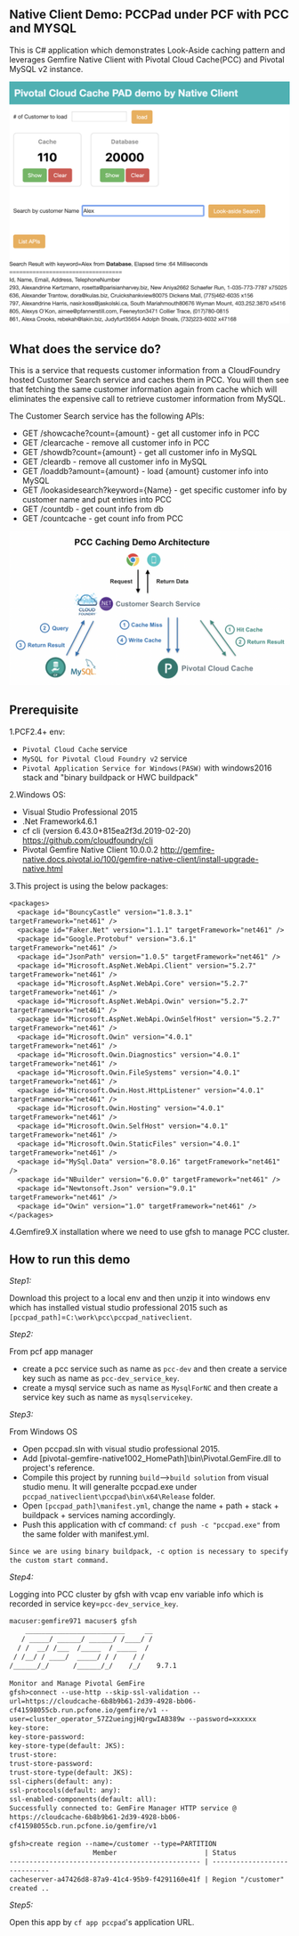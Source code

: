 ## Native Client Demo: PCCPad under PCF with PCC and MYSQL

This is C# application which demonstrates Look-Aside caching pattern and leverages Gemfire Native Client with Pivotal Cloud Cache(PCC) and Pivotal MySQL v2 instance.

![PCCPadDemo Image](https://github.com/GSSJacky/pccpad_nativeclient/blob/master/pccpaddemo.png "PCCPadDemo Image")


## What does the service do?
This is a service that requests customer information from a CloudFoundry hosted Customer Search service and caches them in PCC. You will then see that fetching the same customer information again from cache which will eliminates the expensive call to retrieve customer information from MySQL.

The Customer Search service has the following APIs:

- GET /showcache?count={amount} - get all customer info in PCC
- GET /clearcache - remove all customer info in PCC
- GET /showdb?count={amount} - get all customer info in MySQL
- GET /cleardb - remove all customer info in MySQL
- GET /loaddb?amount={amount} - load {amount} customer info into MySQL
- GET /lookasidesearch?keyword={Name} - get specific customer info by customer name and put entries into PCC
- GET /countdb - get count info from db
- GET /countcache - get count info from PCC

![PCCPadDemo Architecture Image](https://github.com/GSSJacky/pccpad_nativeclient/blob/master/PCCPadDemoArchitecture.png "PCCPad Demo Architecture Image")

## Prerequisite

1.PCF2.4+ env:
- `Pivotal Cloud Cache` service
- `MySQL for Pivotal Cloud Foundry v2` service
- `Pivotal Application Service for Windows(PASW)` with windows2016 stack and "binary buildpack or HWC buildpack"

2.Windows OS:
- Visual Studio Professional 2015
- .Net Framework4.6.1 
- cf cli (version 6.43.0+815ea2f3d.2019-02-20)
https://github.com/cloudfoundry/cli
- Pivotal Gemfire Native Client 10.0.0.2 
http://gemfire-native.docs.pivotal.io/100/gemfire-native-client/install-upgrade-native.html

3.This project is using the below packages:

```
<packages>
  <package id="BouncyCastle" version="1.8.3.1" targetFramework="net461" />
  <package id="Faker.Net" version="1.1.1" targetFramework="net461" />
  <package id="Google.Protobuf" version="3.6.1" targetFramework="net461" />
  <package id="JsonPath" version="1.0.5" targetFramework="net461" />
  <package id="Microsoft.AspNet.WebApi.Client" version="5.2.7" targetFramework="net461" />
  <package id="Microsoft.AspNet.WebApi.Core" version="5.2.7" targetFramework="net461" />
  <package id="Microsoft.AspNet.WebApi.Owin" version="5.2.7" targetFramework="net461" />
  <package id="Microsoft.AspNet.WebApi.OwinSelfHost" version="5.2.7" targetFramework="net461" />
  <package id="Microsoft.Owin" version="4.0.1" targetFramework="net461" />
  <package id="Microsoft.Owin.Diagnostics" version="4.0.1" targetFramework="net461" />
  <package id="Microsoft.Owin.FileSystems" version="4.0.1" targetFramework="net461" />
  <package id="Microsoft.Owin.Host.HttpListener" version="4.0.1" targetFramework="net461" />
  <package id="Microsoft.Owin.Hosting" version="4.0.1" targetFramework="net461" />
  <package id="Microsoft.Owin.SelfHost" version="4.0.1" targetFramework="net461" />
  <package id="Microsoft.Owin.StaticFiles" version="4.0.1" targetFramework="net461" />
  <package id="MySql.Data" version="8.0.16" targetFramework="net461" />
  <package id="NBuilder" version="6.0.0" targetFramework="net461" />
  <package id="Newtonsoft.Json" version="9.0.1" targetFramework="net461" />
  <package id="Owin" version="1.0" targetFramework="net461" />
</packages>
```

4.Gemfire9.X installation where we need to use gfsh to manage PCC cluster.


## How to run this demo

*Step1:*

Download this project to a local env and then unzip it into windows env which has installed vistual studio professional 2015 such as `[pccpad_path]`=`C:\work\pcc\pccpad_nativeclient`.

*Step2:*

From pcf app manager
- create a pcc service such as name as `pcc-dev` and then create a service key such as name as `pcc-dev_service_key`. 
- create a mysql service such as name as `MysqlForNC` and then create a service key such as name as `mysqlservicekey`.

*Step3:*

From Windows OS
- Open pccpad.sln with visual studio professional 2015.
- Add [pivotal-gemfire-native1002_HomePath]\bin\Pivotal.GemFire.dll to project's reference.
- Compile this project by running `build`-->`build solution` from visual studio menu. It will generalte pccpad.exe under `pccpad_nativeclient\pccpad\bin\x64\Release` folder.
- Open `[pccpad_path]\manifest.yml`, change the name + path + stack + buildpack + services naming accordingly. 
- Push this application with cf command: `cf push -c "pccpad.exe"` from the same folder with manifest.yml.

```
Since we are using binary buildpack, -c option is necessary to specify the custom start command.
```

*Step4:*

Logging into PCC cluster by gfsh with vcap env variable info which is recorded in service key=`pcc-dev_service_key`.

```
macuser:gemfire971 macuser$ gfsh
    _________________________     __
   / _____/ ______/ ______/ /____/ /
  / /  __/ /___  /_____  / _____  / 
 / /__/ / ____/  _____/ / /    / /  
/______/_/      /______/_/    /_/    9.7.1

Monitor and Manage Pivotal GemFire
gfsh>connect --use-http --skip-ssl-validation --url=https://cloudcache-6b8b9b61-2d39-4928-bb06-cf41598055cb.run.pcfone.io/gemfire/v1 --user=cluster_operator_57Z2ueingjHQrgwIAB389w --password=xxxxxx
key-store: 
key-store-password: 
key-store-type(default: JKS): 
trust-store: 
trust-store-password: 
trust-store-type(default: JKS): 
ssl-ciphers(default: any): 
ssl-protocols(default: any): 
ssl-enabled-components(default: all): 
Successfully connected to: GemFire Manager HTTP service @ https://cloudcache-6b8b9b61-2d39-4928-bb06-cf41598055cb.run.pcfone.io/gemfire/v1

gfsh>create region --name=/customer --type=PARTITION
                     Member                      | Status
------------------------------------------------ | -----------------------------
cacheserver-a47426d8-87a9-41c4-95b9-f4291160e41f | Region "/customer" created ..

```

*Step5:*

Open this app by `cf app pccpad`'s application URL.
